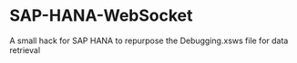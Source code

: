 SAP-HANA-WebSocket
==================

A small hack for SAP HANA to repurpose the Debugging.xsws file for data retrieval
